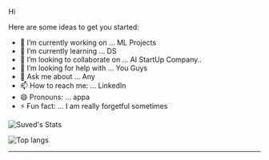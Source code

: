 
Hi

Here are some ideas to get you started:

 - 🔭 I’m currently working on ... ML Projects
 - 🌱 I’m currently learning ... DS
 - 👯 I’m looking to collaborate on ... AI StartUp Company..
 - 🤔 I’m looking for help with ... You Guys
 - 💬 Ask me about ... Any
 - 📫 How to reach me: ... LinkedIn
 - 😄 Pronouns: ... appa
 - ⚡ Fun fact: ...  I am really forgetful sometimes
 

![Suved's Stats](https://github-readme-stats.vercel.app/api?username=Suved-144&show_icons=true&theme=gruvbox)

![Top langs](https://github-readme-stats.vercel.app/api/top-langs/?username=Suved-144&layout=compact)


















<hr>
